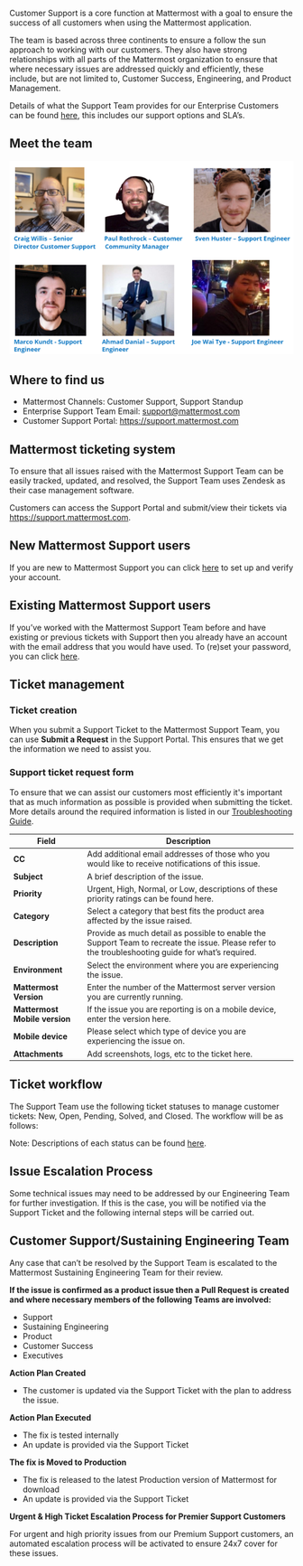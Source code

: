 Customer Support is a core function at Mattermost with a goal to ensure the success of all customers when using the Mattermost application.

The team is based across three continents to ensure a follow the sun approach to working with our customers.  They also have strong relationships with all parts of the Mattermost organization to ensure that where necessary issues are addressed quickly and efficiently, these include, but are not limited to, Customer Success, Engineering, and Product Management.

Details of what the Support Team provides for our Enterprise Customers can be found [here](https://mattermost.com/support/), this includes our support options and SLA’s.

## Meet the team

![](../../.gitbook/assets/Support-team-image-for-handbook.png)

## Where to find us

* Mattermost Channels: Customer Support, Support Standup
* Enterprise Support Team Email: support@mattermost.com
* Customer Support Portal: https://support.mattermost.com

## Mattermost ticketing system 

To ensure that all issues raised with the Mattermost Support Team can be easily tracked, updated, and resolved, the Support Team uses Zendesk as their case management software.

Customers can access the Support Portal and submit/view their tickets via https://support.mattermost.com.  

## New Mattermost Support users

If you are new to Mattermost Support you can click [here](https://mattermost.zendesk.com/auth/v2/login/registration?auth_origin=327479%2Ctrue%2Ctrue&brand_id=327479&return_to=https%3A%2F%2Fsupport.mattermost.com%2Fhc%2Fen-us&theme=hc) to set up and verify your account.

## Existing Mattermost Support users

If you’ve worked with the Mattermost Support Team before and have existing or previous tickets with Support then you already have an account with the email address that you would have used. To (re)set your password, you can click [here](https://mattermost.zendesk.com/auth/v2/login/password_reset?auth_origin=327479%2Ctrue%2Ctrue&brand_id=327479&return_to=https%3A%2F%2Fsupport.mattermost.com%2Fhc%2Fen-us&theme=hc).

## Ticket management 

### Ticket creation 

When you submit a Support Ticket to the Mattermost Support Team, you can use **Submit a Request** in the Support Portal. This ensures that we get the information we need to assist you.

### Support ticket request form 

To ensure that we can assist our customers most efficiently it's important that as much information as possible is provided when submitting the ticket. More details around the required information is listed in our [Troubleshooting Guide](https://docs.mattermost.com/guides/administrator.html#troubleshooting).

|Field | Description |
|------|-------------|
| **CC**  |Add additional email addresses of those who you would like to receive notifications of this issue.|
| **Subject** |A brief description of the issue.            |
| **Priority**     |Urgent, High, Normal, or Low, descriptions of these priority ratings can be found here.              |
| **Category**     |Select a category that best fits the product area affected by the issue raised.            |
| **Description**     |Provide as much detail as possible to enable the Support Team to recreate the issue.  Please refer to the troubleshooting guide for what’s required.            |
| **Environment**     |Select the environment where you are experiencing the issue.            |
| **Mattermost Version**     |Enter the number of the Mattermost server version you are currently running.            |
| **Mattermost Mobile version**     |If the issue you are reporting is on a mobile device, enter the version here.            |
| **Mobile device**     |Please select which type of device you are experiencing the issue on.            |
| **Attachments**     |Add screenshots, logs, etc to the ticket here.            |

 ## Ticket workflow

The Support Team use the following ticket statuses to manage customer tickets: New, Open, Pending, Solved, and Closed. The workflow will be as follows:

Note: Descriptions of each status can be found [here](https://handbook.mattermost.com/operations/business-operations/analytics/metrics-definitions#support-tickets).
 
## Issue Escalation Process ##

Some technical issues may need to be addressed by our Engineering Team for further investigation. If this is the case, you will be notified via the Support Ticket and the following internal steps will be carried out.

## Customer Support/Sustaining Engineering Team ##

Any case that can’t be resolved by the Support Team is escalated to the Mattermost Sustaining Engineering Team for their review.

**If the issue is confirmed as a product issue then a Pull Request is created and where necessary members of the following Teams are involved:**

- Support
- Sustaining Engineering
 - Product
 - Customer Success
 - Executives

**Action Plan Created**

 - The customer is updated via the Support Ticket with the plan to address the issue.

**Action Plan Executed**

 - The fix is tested internally
 - An update is provided via the Support Ticket

**The fix is Moved to Production**

 - The fix is released to the latest Production version of Mattermost for download 
 - An update is provided via the Support Ticket

**Urgent & High Ticket Escalation Process for Premier Support Customers**

For urgent and high priority issues from our Premium Support customers, an automated escalation process will be activated to ensure 24x7 cover for these issues.
